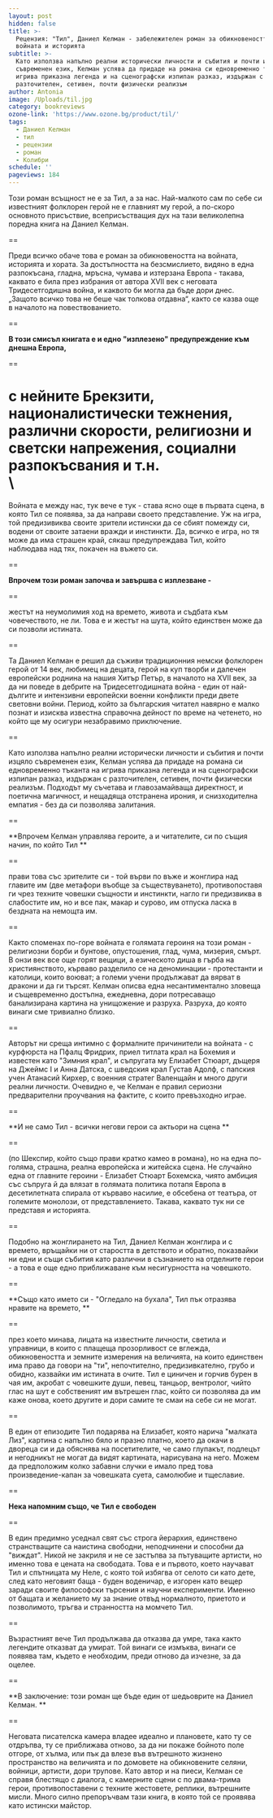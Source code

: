 ```yaml
---
layout: post
hidden: false
title: >-
  Рецензия: "Тил", Даниел Келман - забележителен роман за обикновеността на
  войната и историята
subtitle: >-
  Като използва напълно реални исторически личности и събития и почти изцяло
  съвременен език, Келман успява да придаде на романа си едновременно тъканта на
  игрива приказна легенда и на сценографски изпипан разказ, издържан с
  разточителен, сетивен, почти физически реализъм
author: Antonia
image: /Uploads/til.jpg
category: bookreviews
ozone-link: 'https://www.ozone.bg/product/til/'
tags:
  - Даниел Келман
  - тил
  - рецензии
  - роман
  - Колибри
schedule: ''
pageviews: 184
---
```

Този роман всъщност не е за Тил, а за нас. Най-малкото сам по себе си известният фолклорен герой не е главният му герой, а по-скоро основното присъствие, всеприсъстващия дух на тази великолепна поредна книга на Даниел Келман. 

\==

Преди всичко обаче това е роман за обикновеността на войната, историята и хората. За достъпността на безсмислието, видяно в една разпокъсана, гладна, мръсна, чумава и изтерзана Европа - такава, каквато е била през избрания от автора XVII век с неговата Тридесетгодишна война, и каквото би могла да бъде дори днес. „Защото всичко това не беше чак толкова отдавна“, както се казва още в началото на повествованието. 

\==

**В този смисъл книгата е и едно "изплезено" предупреждение към днешна Европа,**

\==

с нейните Брекзити, националистически тежнения, различни скорости, религиозни и светски напрежения, социални разпокъсвания и т.н. \
\
==

Войната е между нас, тук вече е тук - става ясно още в първата сцена, в която Тил се появява, за да направи своето представление. Уж на игра, той предизивиква своите зрители истински да се сбият помежду си, водени от своите затаени вражди и инстинкти. Да, всичко е игра, но тя може да има страшен край, сякаш предупреждава Тил, който наблюдава над тях, покачен на въжето си. 

\==

**Впрочем този роман започва и завършва с изплезване -**

\==

жестът на неумолимия ход на времето, живота и съдбата към човечеството, не ли. Това е и жестът на шута, който единствен може да си позволи истината. 

\==

Та Даниел Келман е решил да съживи традиционния немски фолклорен герой от 14 век, любимец на децата, герой на куп творби и далечен европейски роднина на нашия Хитър Петър, в началото на XVII век, за да ни поведе в дебрите на Тридесетгодишната война - един от най-дългите и интензивни европейски военни конфликти преди двете световни войни. Период, който за българския читател навярно е малко познат и изисква известна справочна дейност по време на четенето, но който ще му осигури незабравимо приключение. 

\==

Като използва напълно реални исторически личности и събития и почти изцяло съвременен език, Келман успява да придаде на романа си едновременно тъканта на игрива приказна легенда и на сценографски изпипан разказ, издържан с разточителен, сетивен, почти физически реализъм. Подходът му съчетава и главозамайваща директност, и поетична магичност, и нещадяща отстранена ирония, и снизходителна емпатия - без да си позволява залитания. 

\==

**Впрочем Келман управлява героите, а и читателите, си по същия начин, по който Тил **

\==

прави това със зрителите си - той върви по въже и жонглира над главите им (две метафори въобще за съществуването), противопоставя ги чрез техните човешки същности и инстинкти, нагло ги предизвиква в слабостите им, но и все пак, макар и сурово, им отпуска ласка в бездната на немощта им.  

\==

Както споменах по-горе войната е голямата героиня на този роман - религиозни борби и бунтове, опустошения, глад, чума, мизерия, смърт. В онзи век все още горят вещици, а езическото диша в гърба на християнството, кърваво разделило се на деноминации - протестанти и католици, които воюват; а големи учени продължават да вярват в дракони и да ги търсят. Келман описва една несантиментално зловеща и същевременно достъпна, ежедневна, дори потресаващо банализирана картина на унищожение и разруха. Разруха, до която винаги сме тривиално близко. 

\==

Авторът ни среща интимно с формалните причинители на войната - с курфюрста на Пфалц Фридрих, приел титлата крал на Бохемия и известен като "Зимния крал", и съпругата му Елизабет Стюарт, дъщеря на Джеймс I и Анна Датска, с шведския крал Густав Адолф, с папския учен Атанасий Кирхер, с военния стратег Валенщайн и много други реални личности. Очевидно е, че Келман е правил сериозни предварителни проучвания на фактите, с които превъзходно играе.

\==

**И не само Тил - всички негови герои са актьори на сцена **

\==

(по Шекспир, който също прави кратко камео в романа), но на една по-голяма, страшна, реална европейска и житейска сцена. Не случайно една от главните героини - Елизабет Стюарт Бохемска, чиято амбиция със съпруга й да влязат в голямата политика потапя Европа в десетилетната спирала от кърваво насилие, е обсебена от театъра, от големите монолози, от представлението. Такава, каквато тук ни се представя и историята.

\==

Подобно на жонглирането на Тил, Даниел Келман жонглира и с времето, връщайки ни от старостта в детството и обратно, показвайки ни едни и същи събития като различни в съзнанието на отделните герои - а това е още едно приближаване към несигурността на човешкото. 

\==

**Също като името си - "Огледало на бухала", Тил пък отразява нравите на времето, **

\==

през което минава, лицата на известните личности, светила и управници, в които с плащеща прозорливост се вглежда, обикновеността и земните измерения на величията, на които единствен има право да говори на "ти", непочтително, предизивкателно, грубо и обидно, казвайки им истината в очите. Тил е циничен и горчив бурен в чая им, акробат с човешките души, певец, танцьор, вентролог, чийто глас на шут е собственият им вътрешен глас, който си позволява да им каже онова, което другите и дори самите те смаи на себе си не могат.

\==

В един от епизодите Тил подарява на Елизабет, която нарича "малката Лиз", картина с напълно бяло и празно платно, което да окачи в двореца си и да обяснява на посетителите, че само глупакът, подлецът и негодникът не могат да видят картината, нарисувана на него. Можем да предположим колко забавни случки е имало пред това произведение-капан за човешката суета, самолюбие и тщеславие.  

\==

**Нека напомним също, че Тил е свободен**

\==

В един предимно уседнал свят със строга йерархия, единствено странстващите са наистина свободни, неподчинени и способни да "виждат". Никой не закриля и не се застъпва за пътуващите артисти, но именно това е цената на свободата. Това е и първото, което научават Тил и спътницата му Неле, с която той избягва от селото си като дете, след като неговият баща - буден воденичар, е изгорен като вещер заради своите философски търсения и научни експерименти. Именно от бащата и желанието му за знание отвъд нормалното, приетото и позволимото, тръгва и странността на момчето Тил. 

\==

Възрастният вече Тил продължава да отказва да умре, така както легендите отказват да умират. Той винаги се измъква, винаги се появява там, където е необходим, преди отново да изчезне, за да оцелее. 

\==

**В заключение: този роман ще бъде един от шедьоврите на Даниел Келман. **

\==

Неговата писателска камера владее идеално и плановете, като ту се отдръпва, ту се приближава отново, за да ни покаже бойното поле отгоре, от хълма, или пък да влезе във вътрешното жизнено пространство на величията и по домовете на обикновените селяни, войници, артисти, дори трупове. Като автор и на пиеси, Келман се справя блестящо с диалога, с камерните сцени с по двама-трима герои, противопоставени с техните жестовете, реплики, вътрешните мисли. Много силно препоръчвам тази книга, в която той се проявява като истински майстор.
